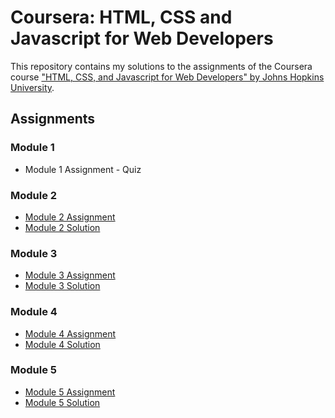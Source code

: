 # Coursera: HTML, CSS and Javascript for Web Developers

This repository contains my solutions to the assignments of the Coursera course
["HTML, CSS, and Javascript for Web Developers" by Johns Hopkins University](https://www.coursera.org/learn/html-css-javascript-for-web-developers).


## Assignments

### Module 1

* Module 1 Assignment - Quiz

### Module 2

* [Module 2 Assignment ](./Mod-2-sol/README.md)
* [Module 2 Solution](https://itz-tanisha.github.io/coursera-solutions/Mod-2-sol/)

### Module 3

* [Module 3 Assignment ](./Mod-3-sol/README.md)
* [Module 3 Solution](https://itz-tanisha.github.io/coursera-solutions/Mod-3-sol/)

### Module 4

* [Module 4 Assignment ](./Mod-4-sol/README.md)
* [Module 4 Solution](https://itz-tanisha.github.io/coursera-solutions/Mod-4-sol/)

### Module 5

* [Module 5 Assignment ](./Mod-5-sol/README.md)
* [Module 5 Solution](https://itz-tanisha.github.io/coursera-solutions/Mod-5-sol/)

